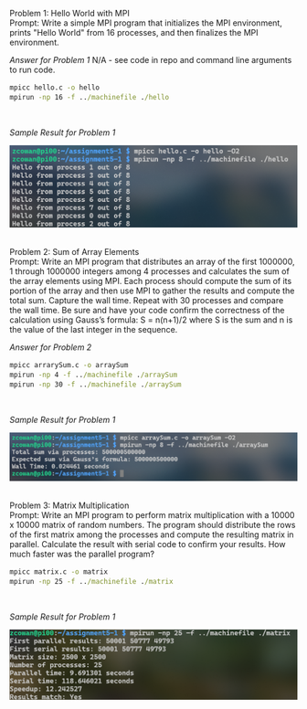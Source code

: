 Problem 1: Hello World with MPI
<br>
Prompt: Write a simple MPI program that initializes the MPI environment, prints "Hello World" from 16 processes, and then finalizes the MPI environment.

*Answer for Problem 1*
N/A - see code in repo and command line arguments to run code.
<br>

``` cmd
mpicc hello.c -o hello
mpirun -np 16 -f ../machinefile ./hello
```
<br>

*Sample Result for Problem 1*

![Hello world result from code testing](/hello-ex.png "Hello world program running on cluster.")

<br>
Problem  2: Sum of Array Elements
<br>
Prompt: Write an MPI program that distributes an array of the first 1000000, 1 through  1000000 integers among 4 processes and calculates the sum of the array elements using MPI. 
Each process should compute the sum of its portion of the array and then use MPI to gather the results and compute the total sum. Capture the wall time.
Repeat with 30 processes and compare the wall time. Be sure and have your code confirm the correctness of the calculation using Gauss’s formula: S = n(n+1)/2 where S is the sum and n is the value of the last integer in the sequence.

*Answer for Problem 2*

``` cmd
mpicc arrarySum.c -o arraySum
mpirun -np 4 -f ../machinefile ./arraySum
mpirun -np 30 -f ../machinefile ./arraySum
```

<br>

*Sample Result for Problem 1*

![Array Sum result from code testing](/array-ex.png "Array sum program running on cluster.")

<br>
Problem 3: Matrix Multiplication
<br>
Prompt: Write an MPI program to perform matrix multiplication with a 10000 x 10000 matrix of random numbers. The program should distribute the rows of the first matrix among the processes and compute the resulting matrix in parallel. Calculate the result with serial code to confirm your results. How much faster was the parallel program?

``` cmd
mpicc matrix.c -o matrix
mpirun -np 25 -f ../machinefile ./matrix
```

<br>

*Sample Result for Problem 1*

![Matrix result from code testing](/matrix-2500.png "Matrix program running on cluster.")
